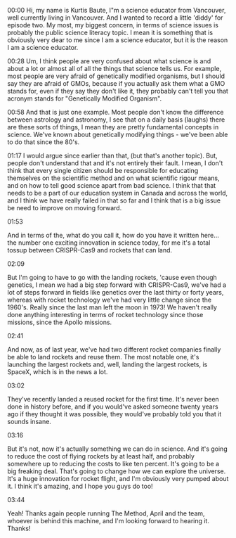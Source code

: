 00:00 
Hi, my name is Kurtis Baute, I"m a science educator from Vancouver, well currently living in Vancouver. And I wanted to record a little 'diddy' for episode two. My most, my biggest concern, in terms of science issues is probably the public science literacy topic. I mean it is something that is obviously very dear to me since I am a science educator, but it is the reason I am a science educator.

00:28 
Um, I think people are very confused about what science is and about a lot or almost all of all the things that science tells us. For example, most people are very afraid of genetically modified organisms, but I should say they are afraid of GMOs, because if you actually ask them what a GMO stands for, even if they say they don't like it, they probably can't tell you that acronym stands for "Genetically Modified Organism".

00:58 
And that is just one example. Most people don't know the difference between astrology and astronomy, I see that on a daily basis (laughs) there are these sorts of things, I mean they are pretty fundamental concepts in science. We've known about genetically modifying things - we've been able to do that since the 80's.

01:17 
I would argue since earlier than that, (but that's another topic). But, people don't understand that and it's not entirely their fault. I mean, I don't think that every single citizen should be responsible for educating themselves on the scientific method and on what scientific rigour means, and on how to tell good science apart from bad science. I think that that needs to be a part of our education system in Canada and across the world, and I think we have really failed in that so far and I think that is a big issue be need to improve on moving forward.

01:53 

And in terms of the, what do you call it, how do you have it written here... the number one exciting innovation in science today, for me it's a total tossup between CRISPR-Cas9 and rockets that can land.

02:09 

But I'm going to have to go with the landing rockets, 'cause even though genetics, I mean we had a big step forward with CRISPR-Cas9, we've had a lot of steps forward in fields like genetics over the last thirty or forty years, whereas with rocket technology we've had very little change since the 1960's. Really since the last man left the moon in 1973! We haven't really done anything interesting in terms of rocket technology since those missions, since the Apollo missions. 

02:41 

And now, as of last year, we've had two different rocket companies finally be able to land rockets and reuse them. The most notable one, it's launching the largest rockets and, well, landing the largest rockets, is SpaceX, which is in the news a lot.

03:02 

They've recently landed a reused rocket for the first time. It's never been done in history before, and if you would've asked someone twenty years ago if they thought it was possible, they would've probably told you that it sounds insane.

03:16 

But it's not, now it's actually something we can do in science. And it's going to reduce the cost of flying rockets by at least half, and probably somewhere up to reducing the costs to like ten percent. It's going to be a big freaking deal. That's going to change how we can explore the universe. It's a huge innovation for rocket flight, and I'm obviously very pumped about it. I think it's amazing, and I hope you guys do too!

03:44 

Yeah! Thanks again people running The Method, April and the team, whoever is behind this machine, and I'm looking forward to hearing it. Thanks!
